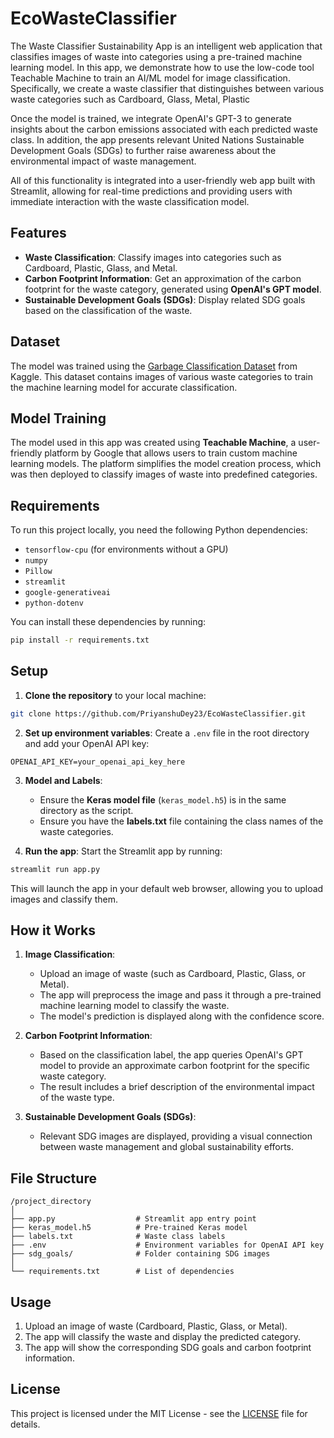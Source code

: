 # EcoWasteClassifier


The Waste Classifier Sustainability App is an intelligent web application that classifies images of waste into categories using a pre-trained machine learning model. In this app, we demonstrate how to use the low-code tool Teachable Machine to train an AI/ML model for image classification. Specifically, we create a waste classifier that distinguishes between various waste categories such as Cardboard, Glass, Metal,  Plastic

Once the model is trained, we integrate OpenAI's GPT-3 to generate insights about the carbon emissions associated with each predicted waste class. In addition, the app presents relevant United Nations Sustainable Development Goals (SDGs) to further raise awareness about the environmental impact of waste management.

All of this functionality is integrated into a user-friendly web app built with Streamlit, allowing for real-time predictions and providing users with immediate interaction with the waste classification model.

## Features

- **Waste Classification**: Classify images into categories such as Cardboard, Plastic, Glass, and Metal.
- **Carbon Footprint Information**: Get an approximation of the carbon footprint for the waste category, generated using **OpenAI's GPT model**.
- **Sustainable Development Goals (SDGs)**: Display related SDG goals based on the classification of the waste.

## Dataset

The model was trained using the [Garbage Classification Dataset](https://www.kaggle.com/datasets/asdasdasasdas/garbage-classification) from Kaggle. This dataset contains images of various waste categories to train the machine learning model for accurate classification.

## Model Training

The model used in this app was created using **Teachable Machine**, a user-friendly platform by Google that allows users to train custom machine learning models. The platform simplifies the model creation process, which was then deployed to classify images of waste into predefined categories.

## Requirements

To run this project locally, you need the following Python dependencies:

- `tensorflow-cpu` (for environments without a GPU)
- `numpy`
- `Pillow`
- `streamlit`
- `google-generativeai`
- `python-dotenv`

You can install these dependencies by running:

```bash
pip install -r requirements.txt
```

## Setup

1. **Clone the repository** to your local machine:

```bash
git clone https://github.com/PriyanshuDey23/EcoWasteClassifier.git
```

2. **Set up environment variables**:
   Create a `.env` file in the root directory and add your OpenAI API key:

```
OPENAI_API_KEY=your_openai_api_key_here
```

3. **Model and Labels**:
   - Ensure the **Keras model file** (`keras_model.h5`) is in the same directory as the script.
   - Ensure you have the **labels.txt** file containing the class names of the waste categories.

4. **Run the app**:
   Start the Streamlit app by running:

```bash
streamlit run app.py
```

This will launch the app in your default web browser, allowing you to upload images and classify them.

## How it Works

1. **Image Classification**:
   - Upload an image of waste (such as Cardboard, Plastic, Glass, or Metal).
   - The app will preprocess the image and pass it through a pre-trained machine learning model to classify the waste.
   - The model's prediction is displayed along with the confidence score.

2. **Carbon Footprint Information**:
   - Based on the classification label, the app queries OpenAI's GPT model to provide an approximate carbon footprint for the specific waste category.
   - The result includes a brief description of the environmental impact of the waste type.

3. **Sustainable Development Goals (SDGs)**:
   - Relevant SDG images are displayed, providing a visual connection between waste management and global sustainability efforts.

## File Structure

```
/project_directory
│
├── app.py                  # Streamlit app entry point
├── keras_model.h5          # Pre-trained Keras model
├── labels.txt              # Waste class labels
├── .env                    # Environment variables for OpenAI API key
├── sdg_goals/              # Folder containing SDG images
│
└── requirements.txt        # List of dependencies
```

## Usage

1. Upload an image of waste (Cardboard, Plastic, Glass, or Metal).
2. The app will classify the waste and display the predicted category.
3. The app will show the corresponding SDG goals and carbon footprint information.

## License

This project is licensed under the MIT License - see the [LICENSE](LICENSE) file for details.
